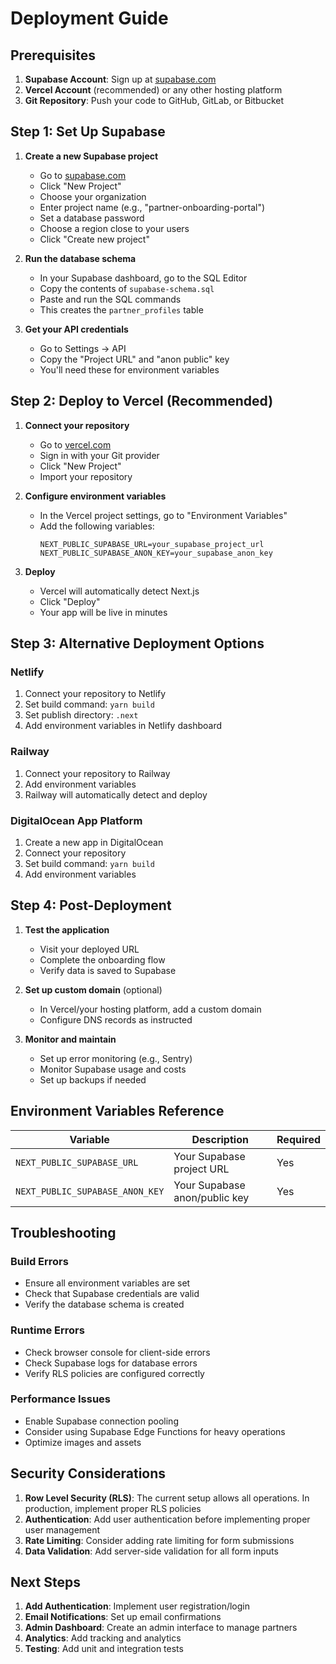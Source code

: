 # Deployment Guide

## Prerequisites

1. **Supabase Account**: Sign up at [supabase.com](https://supabase.com)
2. **Vercel Account** (recommended) or any other hosting platform
3. **Git Repository**: Push your code to GitHub, GitLab, or Bitbucket

## Step 1: Set Up Supabase

1. **Create a new Supabase project**
   - Go to [supabase.com](https://supabase.com)
   - Click "New Project"
   - Choose your organization
   - Enter project name (e.g., "partner-onboarding-portal")
   - Set a database password
   - Choose a region close to your users
   - Click "Create new project"

2. **Run the database schema**
   - In your Supabase dashboard, go to the SQL Editor
   - Copy the contents of `supabase-schema.sql`
   - Paste and run the SQL commands
   - This creates the `partner_profiles` table

3. **Get your API credentials**
   - Go to Settings → API
   - Copy the "Project URL" and "anon public" key
   - You'll need these for environment variables

## Step 2: Deploy to Vercel (Recommended)

1. **Connect your repository**
   - Go to [vercel.com](https://vercel.com)
   - Sign in with your Git provider
   - Click "New Project"
   - Import your repository

2. **Configure environment variables**
   - In the Vercel project settings, go to "Environment Variables"
   - Add the following variables:
     ```
     NEXT_PUBLIC_SUPABASE_URL=your_supabase_project_url
     NEXT_PUBLIC_SUPABASE_ANON_KEY=your_supabase_anon_key
     ```

3. **Deploy**
   - Vercel will automatically detect Next.js
   - Click "Deploy"
   - Your app will be live in minutes

## Step 3: Alternative Deployment Options

### Netlify
1. Connect your repository to Netlify
2. Set build command: `yarn build`
3. Set publish directory: `.next`
4. Add environment variables in Netlify dashboard

### Railway
1. Connect your repository to Railway
2. Add environment variables
3. Railway will automatically detect and deploy

### DigitalOcean App Platform
1. Create a new app in DigitalOcean
2. Connect your repository
3. Set build command: `yarn build`
4. Add environment variables

## Step 4: Post-Deployment

1. **Test the application**
   - Visit your deployed URL
   - Complete the onboarding flow
   - Verify data is saved to Supabase

2. **Set up custom domain** (optional)
   - In Vercel/your hosting platform, add a custom domain
   - Configure DNS records as instructed

3. **Monitor and maintain**
   - Set up error monitoring (e.g., Sentry)
   - Monitor Supabase usage and costs
   - Set up backups if needed

## Environment Variables Reference

| Variable | Description | Required |
|----------|-------------|----------|
| `NEXT_PUBLIC_SUPABASE_URL` | Your Supabase project URL | Yes |
| `NEXT_PUBLIC_SUPABASE_ANON_KEY` | Your Supabase anon/public key | Yes |

## Troubleshooting

### Build Errors
- Ensure all environment variables are set
- Check that Supabase credentials are valid
- Verify the database schema is created

### Runtime Errors
- Check browser console for client-side errors
- Check Supabase logs for database errors
- Verify RLS policies are configured correctly

### Performance Issues
- Enable Supabase connection pooling
- Consider using Supabase Edge Functions for heavy operations
- Optimize images and assets

## Security Considerations

1. **Row Level Security (RLS)**: The current setup allows all operations. In production, implement proper RLS policies
2. **Authentication**: Add user authentication before implementing proper user management
3. **Rate Limiting**: Consider adding rate limiting for form submissions
4. **Data Validation**: Add server-side validation for all form inputs

## Next Steps

1. **Add Authentication**: Implement user registration/login
2. **Email Notifications**: Set up email confirmations
3. **Admin Dashboard**: Create an admin interface to manage partners
4. **Analytics**: Add tracking and analytics
5. **Testing**: Add unit and integration tests 